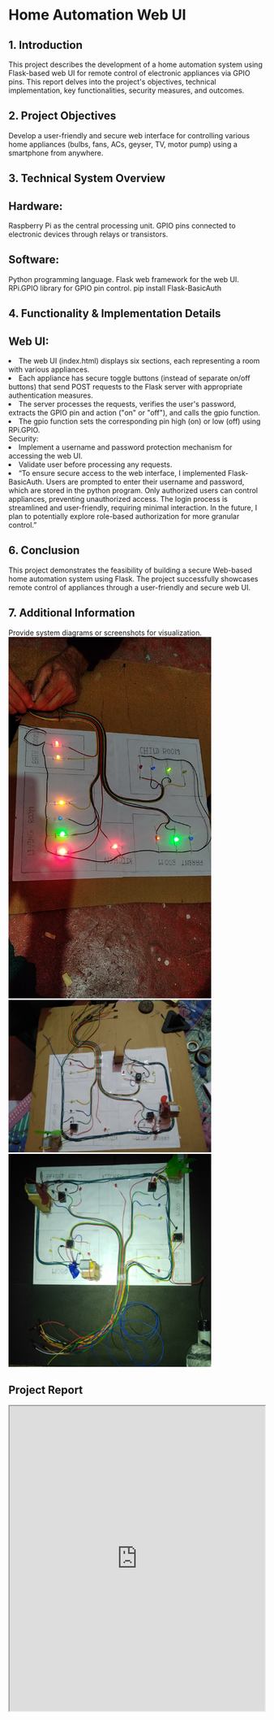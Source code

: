 <h1>Home Automation  Web UI </h1>

<h2>1. Introduction</h2>
This project describes the development of a home automation system using  Flask-based web UI for remote control of electronic appliances via GPIO pins. This report delves into the project's objectives, technical implementation, key functionalities, security measures, and outcomes.
<h2>2. Project Objectives</h2>
Develop a user-friendly and secure web interface for controlling various home appliances (bulbs, fans, ACs, geyser, TV, motor pump) using a smartphone from anywhere.
<h2>3. Technical System Overview</h2>
<h2>Hardware:</h2>
Raspberry Pi as the central processing unit.
GPIO pins connected to electronic devices through relays or transistors.
<h2>Software:</h2>
Python programming language.
Flask web framework for the web UI.
RPi.GPIO library for GPIO pin control.
pip install Flask-BasicAuth

<h2>4. Functionality & Implementation Details</h2>
<h2>Web UI:</h2>
<li>The web UI (index.html) displays six sections, each representing a room with various appliances.</li>
<li>Each appliance has secure toggle buttons (instead of separate on/off buttons) that send POST requests to the Flask server with appropriate authentication measures.</li>
<li>The server processes the requests, verifies the user's password, extracts the GPIO pin and action ("on" or "off"), and calls the gpio function.</li>
<li>The gpio function sets the corresponding pin high (on) or low (off) using RPi.GPIO.</li>
Security:
<li>Implement a username and password protection mechanism for accessing the web UI.</li>
<li>Validate user before processing any requests.</li>
<li>“To ensure secure access to the web interface, I implemented Flask-BasicAuth. Users are prompted to enter their username and password, which are stored in the python program. Only authorized users can control appliances, preventing unauthorized access. The login process is streamlined and user-friendly, requiring minimal interaction. In the future, I plan to potentially explore role-based authorization for more granular control.”</li>

<h2>6. Conclusion</h2>
This project demonstrates the feasibility of building a secure Web-based home automation system using Flask. The project successfully showcases remote control of appliances through a user-friendly and secure web UI. 
<h2>7. Additional Information</h2>
Provide system diagrams or screenshots for visualization.
<img src="https://github.com/GEC-ian/Home-Automation-With-AI/blob/main/IMG_20240214_210525.jpg" width="400" >
<img src="https://github.com/GEC-ian/Home-Automation-With-AI/blob/main/IMG_20240217_211034.jpg" width="400">
<img src="https://github.com/GEC-ian/Home-Automation-With-AI/blob/main/IMG_20240220_181303.jpg" width="400">

<h2>Project Report</h2>

<iframe src="https://github.com/GEC-ian/Home-Automation-With-AI/blob/main/final%20REVISED%20project%20file.pdf" width="100%" height="600px">
    This browser does not support PDFs. Please download the PDF to view it: 
    <a href="https://github.com/GEC-ian/Home-Automation-With-AI/blob/main/final%20REVISED%20project%20file.pdf">Download PDF</a>.
</iframe>

